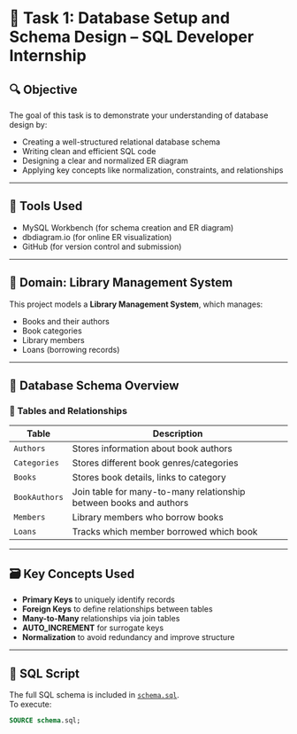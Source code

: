 # 📘 Task 1: Database Setup and Schema Design – SQL Developer Internship

## 🔍 Objective
The goal of this task is to demonstrate your understanding of database design by:
- Creating a well-structured relational database schema
- Writing clean and efficient SQL code
- Designing a clear and normalized ER diagram
- Applying key concepts like normalization, constraints, and relationships

---

## 🧰 Tools Used
- MySQL Workbench (for schema creation and ER diagram)
- dbdiagram.io (for online ER visualization)
- GitHub (for version control and submission)

---

## 🏢 Domain: Library Management System

This project models a **Library Management System**, which manages:
- Books and their authors
- Book categories
- Library members
- Loans (borrowing records)

---

## 🧱 Database Schema Overview

### 📄 Tables and Relationships

| Table         | Description                              |
|---------------|------------------------------------------|
| `Authors`     | Stores information about book authors    |
| `Categories`  | Stores different book genres/categories  |
| `Books`       | Stores book details, links to category   |
| `BookAuthors` | Join table for many-to-many relationship between books and authors |
| `Members`     | Library members who borrow books         |
| `Loans`       | Tracks which member borrowed which book  |

---

## 🗃️ Key Concepts Used

- **Primary Keys** to uniquely identify records
- **Foreign Keys** to define relationships between tables
- **Many-to-Many** relationships via join tables
- **AUTO_INCREMENT** for surrogate keys
- **Normalization** to avoid redundancy and improve structure

---

## 🧾 SQL Script

The full SQL schema is included in [`schema.sql`](schema.sql).  
To execute:

```sql
SOURCE schema.sql;
